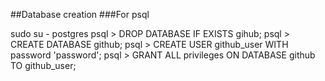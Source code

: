 ##Database creation ###For psql

sudo su - postgres
psql > DROP DATABASE IF EXISTS gihub;
psql > CREATE DATABASE github;
psql > CREATE USER github_user WITH password 'password';
psql > GRANT ALL privileges ON DATABASE github TO github_user;